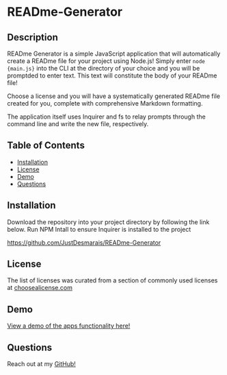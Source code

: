 # READme-Generator

## Description

READme Generator is a simple JavaScript application that will automatically create a READme file for your project using Node.js!  Simply enter ```node {main.js}``` into the CLI at the directory of your choice and you will be promptded to enter text.  This text will constitute the body of your READme file!

Choose a license and you will have a systematically generated READme file created for you, complete with comprehensive Markdown formatting.

The application itself uses Inquirer and fs to relay prompts through the command line and write the new file, respectively.

## Table of Contents
* [Installation](#Installation)
* [License](#License)
* [Demo](#Demo)
* [Questions](#Questions)

## Installation <a id="Installation"></a>

Download the repository into your project directory by following the link below.  Run NPM Intall to ensure Inquirer is installed to the project

https://github.com/JustDesmarais/READme-Generator

## License <a id="License"></a>
The list of licenses was curated from a section of commonly used licenses at [choosealicense.com](https://choosealicense.com/licenses/)

## Demo <a id="Demo"></a>

[View a demo of the apps functionality here!](https://drive.google.com/file/d/1g3ZNedrjGYdEoIfrv_tbIdLjd2Ax9C4V/view?usp=sharing)

## Questions <a id="Questions"></a>

Reach out at my [GitHub!](https://github.com/JustDesmarais)